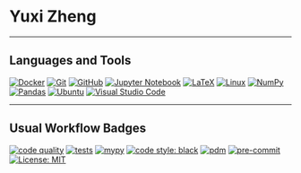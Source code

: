 # Yuxi Zheng

---

## Languages and Tools

<div align="left">
  <a href="https://www.docker.com/" target="_blank" rel="noreferrer"><img src="https://img.shields.io/badge/Docker-%230db7ed.svg?style=for-the-badge&logo=docker&logoColor=white" alt="Docker"/></a>
  <a href="https://git-scm.com/" target="_blank" rel="noreferrer"><img src="https://img.shields.io/badge/Git-%23F05033.svg?style=for-the-badge&logo=git&logoColor=white" alt="Git"/></a>
  <a href="https://github.com/" target="_blank" rel="noreferrer"><img src="https://img.shields.io/badge/GitHub-%23121011.svg?style=for-the-badge&logo=github&logoColor=white" alt="GitHub"/></a>
  <a href="https://jupyter.org/" target="_blank" rel="noreferrer"><img src="https://img.shields.io/badge/Jupyter-%23FA0F00.svg?style=for-the-badge&logo=jupyter&logoColor=white" alt="Jupyter Notebook"/></a>
  <a href="https://www.latex-project.org/" target="_blank" rel="noreferrer"><img src="https://img.shields.io/badge/LaTeX-%23008080.svg?style=for-the-badge&logo=latex&logoColor=white" alt="LaTeX"/></a>
  <a href="https://www.linux.org/" target="_blank" rel="noreferrer"><img src="https://img.shields.io/badge/Linux-FCC624?style=for-the-badge&logo=linux&logoColor=black" alt="Linux"/></a>
  <a href="https://numpy.org/" target="_blank" rel="noreferrer"><img src="https://img.shields.io/badge/NumPy-%23013243.svg?style=for-the-badge&logo=numpy&logoColor=white" alt="NumPy"/></a>
  <a href="https://pandas.pydata.org/" target="_blank" rel="noreferrer"><img src="https://img.shields.io/badge/Pandas-%23150458.svg?style=for-the-badge&logo=pandas&logoColor=white" alt="Pandas"/></a>
  <a href="https://ubuntu.com/" target="_blank" rel="noreferrer"><img src="https://img.shields.io/badge/Ubuntu-E95420?style=for-the-badge&logo=ubuntu&logoColor=white" alt="Ubuntu"/></a>
  <a href="https://code.visualstudio.com/" target="_blank" rel="noreferrer"><img src="https://img.shields.io/badge/Visual%20Studio%20Code-0078d7.svg?style=for-the-badge&logo=visual-studio-code&logoColor=white" alt="Visual Studio Code"/></a>
</div>

---

## Usual Workflow Badges

<div align="left">
  <a href="https://github.com/" target="_blank" rel="noreferrer"><img src="https://img.shields.io/badge/code%20quality-passing-green.svg?style=flat" alt="code quality"/></a>
  <a href="https://github.com/" target="_blank" rel="noreferrer"><img src="https://img.shields.io/badge/tests-passing-green.svg?style=flat" alt="tests"/></a>
  <a href="https://github.com/" target="_blank" rel="noreferrer"><img src="https://img.shields.io/badge/mypy-checked-blue.svg?style=flat" alt="mypy"/></a>
  <a href="https://github.com/" target="_blank" rel="noreferrer"><img src="https://img.shields.io/badge/code%20style-black-black.svg?style=flat" alt="code style: black"/></a>
  <a href="https://github.com/" target="_blank" rel="noreferrer"><img src="https://img.shields.io/badge/pdm-managed-purple.svg?style=flat" alt="pdm"/></a>
  <a href="https://github.com/" target="_blank" rel="noreferrer"><img src="https://img.shields.io/badge/pre--commit-enabled-green.svg?style=flat" alt="pre-commit"/></a>
  <a href="https://opensource.org/licenses/MIT" target="_blank" rel="noreferrer"><img src="https://img.shields.io/badge/License-MIT-yellow.svg" alt="License: MIT"/></a>
</div>